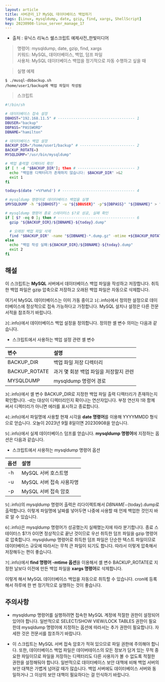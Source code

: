 ```yaml
---
layout: article
title: 서버관리_17 MySQL 데이터베이스 백업하기
tags: [Linux, mysqldump, date, gzip, find, xargs, ShellScript]
key: 20230908-linux_server_manage_17
---
```


- 출처 : 유닉스 리눅스 쉘스크립트 예제사전_한빛미디어  

> 명령어: mysqldump, date, gzip, find, xargs  
> 키워드: MySQL, 데이터베이스, 백업, 덤프 파일  
> 사용처: MySQL 데이터베이스 백업을 정기적으로 자동 수행하고 싶을 때    

> 실행 예제  

```
$ ./musql-dbbackup.sh
/home/user1/backup에 백업 파일이 작성됨
```

> 스크립트

```bash
#!/bin/sh

# 데이터베이스 접속 설정
DBHOST="192.168.11.5" # ----------------------------------- 1
DBUSER="backup"
DBPASS="PASSWORD"
DBNAME="hamilton"

# 데이터베이스 백업 설정
BACKUP_DIR="/home/user1/backup" # ------------------------- 2
BACKUP_ROTATE=3
MYSQLDUMP="/usr/bin/mysqldump"

# 백업 출력할 디렉터리 확인
if [ ! -d "$BACKUP_DIR"]; then # -------------------------- 3
  echo "백업용 디렉터리가 존재하지 않습니다: $BACKUP_DIR" >&2
  exit 1
fi

today=$(date '+%Y%m%d') # --------------------------------- 4

# mysqldump 명령어로 데이터베이스 백업을 실행
$MYSQLDUMP -h "${DBHOST}" -u "${$DBUSER}" -p"${DBPASS}" "${DBNAME}" > "${BACKUP_DIR}/${DBNAME}-${today}.dump" # -- 5

# mysqldump 명령어 종료 스테이터스 $?로 성공, 실패 확인
if [ $? -eq 0 ]; then # ----------------------------------- 6
  gzip "${BACKUP_DIR}/${DBNAME}-${today}.dump"

  # 오래된 백업 파일 삭제
  find "$BACKUP_DIR" -name "${DBNAME}-*.dump.gz" -mtime +${BACKUP_ROTATE} | xargs rm -f # --- 7
else
  echo "백업 작성 실패:${BACKUP_DIR}/${DBNAME}-${today}.dump"
  exit 2
fi
```

## **해설**

이 스크립트는 **MySQL** 서버에서 데이터베이스 백업 파일을 작성하고 저장합니다. 취득한 백업 파일은 gzip 압축으로 저장하고 오래된 백업 파일은 자동으로 삭제합니다.

여기서 MySQL 데이터베이스는 이미 가동 중이고 `1`{:.info}에서 정의한 설정으로 데이터베이스에 정상적으로 접속 가능하다고 가정합니다. MySQL 설치나 설정은 다른 전문 서적을 참조하기 바랍니다.

`2`{:.info}에서 데이터베이스 백업 설정을 정의합니다. 정의한 셸 변수 의미는 다음과 같습니다.

- 스크립트에서 사용하는 백업 설정 관련 셸 변수

|변수|설명|
|:--|:---|
|BACKUP_DIR|백업 파일 저장 디렉터리|
|BACKUP_ROTATE|과거 몇 회분 백업 파일을 저장할지 관련|
|MYSQLDUMP|mysqldump 명령어 경로|

`3`{:.info}에서 셸 변수 BACKUP_DIR로 지정한 백업 파일 출력 디렉터리가 존재하는지 확인합니다. -d는 대상이 디렉터리인지 확이나는 연산자입니다. 부정 연산자 !와 함께 써서 디렉터리가 아니면 에러를 표시하고 종료합니다.

`4`{:.info}에서 파일명에 사용할 현재 시각을 **date 명령어**를 이용해 YYYYMMDD 형식으로 얻습니다. 오늘이 2023년 9월 8일이면 20230908을 얻습니다.

`5`{:.info}에서 실제 데이터베이스 덤프를 얻습니다. **mysqldump 명령어**에 지정하는 옵션은 다음과 같습니다.

- 스크립트에서 사용하는 mysqldump 명령어 옵션

|옵션|설명|
|:--|:---|
|-h|MySQL 서버 호스트명|
|-u|MySQL 서버 접속 사용자명|
|-p|MySQL 서버 접속 암호|

`5`{:.info}의 mysqldump 명령어 출력은 리다이렉트해서 ${DBNAME}-${today}.dump로 출력합니다. 이렇게 파일명에 날짜를 넣어두면 나중에 사용할 때 언제 백업한 것인지 바로 알 수 있습니다.

`6`{:.info}은 mysqldump 명령어가 성공했는지 실패했는지에 따라 분기합니다. 종료 스테이터스 $?가 0이면 정상적으로 끝난 것이므로 우선 취득한 덤프 파일을 gzip 명령어로 압축합니다. mysqldump 명령어로 취득한 덤프 파일은 단순한 텍스트 파일이므로 데이터베이스 규모에 따라서는 무척 큰 파일이 되기도 합니다. 따라서 이렇게 압축해서 저장해두는 편이 좋습니다.

`7`{:.info}에서 **find 명령어 -mtime 옵션**을 이용해서 셸 변수 BACKUP_ROTATE로 지정한 날보다 이전에 만든 백업 파일을 **xargs 명령어**로 삭제합니다.

이렇게 해서 MySQL 데이터베이스 백업을 자동으로 취득할 수 있습니다. cron에 등록해서 하루에 한 번 정기적으로 실행하는 것이 좋습니다.

## **주의사항**

- mysqldump 명령어를 실행하려면 접속한 MySQL 계정에 적절한 권한이 설정되어 있어야 합니다. 일반적으로 SELECT/SHOW VIEW/LOCK TABLES 권한이 필요한데 mysqldump 명령어에 지정하는 옵션에 따라서는 추가 권한이 필요합니다. 자세한 것은 전문서를 참조하기 바랍니다.

- 이 스크립트는 MySQL 서버 접속 암호가 적혀 있으므로 파일 권한에 주의해야 합니다. 또한, 데이터베이스 백업 파일은 데이버테이스의 모든 정보가 담겨 있는 무척 중요한 파일이므로 파일을 저장하는 디렉터리도 다른 사용자가 볼 수 없도록 적절한 권한을 설정해둬야 합니다. 일반적으로 데이터베이스 보안 대책에 비해 백업 서버의 보안 대책은 가볍게 넘어갈 때가 많습니다. 백업 서버에도 데이터베이스 서버와 동일하거나 그 이상의 보안 대책이 필요하다는 걸 인식하기 바랍니다.